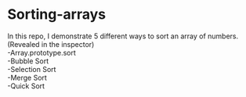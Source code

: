 # Sorting-arrays

In this repo, I demonstrate 5 different ways to sort an array of numbers. (Revealed in the inspector)\
  -Array.prototype.sort\
  -Bubble Sort\
  -Selection Sort\
  -Merge Sort\
  -Quick Sort
